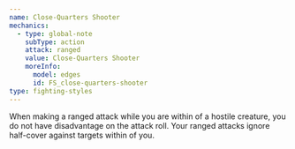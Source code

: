 ```yaml
---
name: Close-Quarters Shooter
mechanics:
  - type: global-note
    subType: action
    attack: ranged
    value: Close-Quarters Shooter
    moreInfo:
      model: edges
      id: FS_close-quarters-shooter
type: fighting-styles
---
```

When making a ranged attack while you are within <me-distance length="5" /> of a hostile creature, you do not have
disadvantage on the attack roll. Your ranged attacks ignore half-cover against targets within <me-distance length="30" /> of you.
